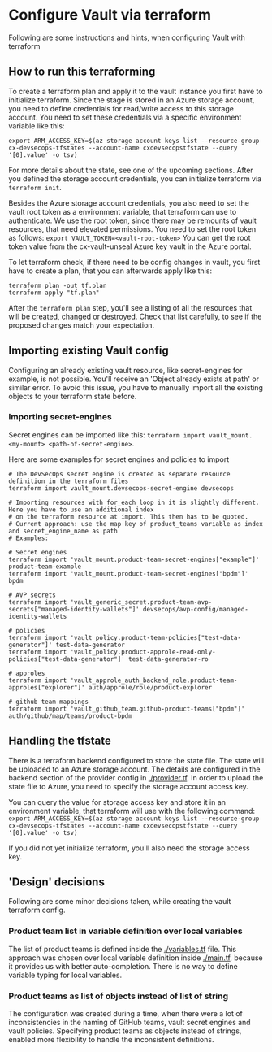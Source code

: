 # Configure Vault via terraform

Following are some instructions and hints, when configuring Vault with terraform

## How to run this terraforming

To create a terraform plan and apply it to the vault instance you first have to initialize terraform.
Since the stage is stored in an Azure storage account, you need to define credentials for read/write access to this 
storage account. You need to set these credentials via a specific environment variable like this:

`export ARM_ACCESS_KEY=$(az storage account keys list --resource-group cx-devsecops-tfstates --account-name cxdevsecopstfstate --query '[0].value' -o tsv)`

For more details about the state, see one of the upcoming sections. 
After you defined the storage account credentials, you can initialize terraform via `terraform init`.

Besides the Azure storage account credentials, you also need to set the vault root token as a environment variable, that
terraform can use to authenticate. We use the root token, since there may be remounts of vault resources, that need
elevated permissions.
You need to set the root token as follows:
`export VAULT_TOKEN=<vault-root-token>`
You can get the root token value from the cx-vault-unseal Azure key vault in the Azure portal. 

To let terraform check, if there need to be config changes in vault, you first have to create a plan, that you can afterwards
apply like this:

```shell
terraform plan -out tf.plan
terraform apply "tf.plan"
```

After the `terraform plan` step, you'll see a listing of all the resources that will be created, changed or destroyed.
Check that list carefully, to see if the proposed changes match your expectation.

## Importing existing Vault config

Configuring an already existing vault resource, like secret-engines for example, is not possible.
You'll receive an 'Object already exists at path' or similar error.
To avoid this issue, you have to manually import all the existing objects to your terraform state before.

### Importing secret-engines

Secret engines can be imported like this: `terraform import vault_mount.<my-mount> <path-of-secret-engine>`.

Here are some examples for secret engines and policies to import
```shell
# The DevSecOps secret engine is created as separate resource definition in the terraform files
terraform import vault_mount.devsecops-secret-engine devsecops

# Importing resources with for_each loop in it is slightly different. Here you have to use an additional index
# on the terraform resource at import. This then has to be quoted. 
# Current approach: use the map key of product_teams variable as index and secret_engine_name as path
# Examples: 

# Secret engines
terraform import 'vault_mount.product-team-secret-engines["example"]' product-team-example
terraform import 'vault_mount.product-team-secret-engines["bpdm"]' bpdm

# AVP secrets
terraform import 'vault_generic_secret.product-team-avp-secrets["managed-identity-wallets"]' devsecops/avp-config/managed-identity-wallets

# policies
terraform import 'vault_policy.product-team-policies["test-data-generator"]' test-data-generator
terraform import 'vault_policy.product-approle-read-only-policies["test-data-generator"]' test-data-generator-ro

# approles
terraform import 'vault_approle_auth_backend_role.product-team-approles["explorer"]' auth/approle/role/product-explorer

# github team mappings
terraform import 'vault_github_team.github-product-teams["bpdm"]' auth/github/map/teams/product-bpdm
```

## Handling the tfstate

There is a terraform backend configured to store the state file. The state will be uploaded to an Azure storage account.
The details are configured in the backend section of the provider config in [./provider.tf](provider.tf).
In order to upload the state file to Azure, you need to specify the storage account access key.

You can query the value for storage access key and store it in an environment variable, that terraform will use
with the following command: 
`export ARM_ACCESS_KEY=$(az storage account keys list --resource-group cx-devsecops-tfstates --account-name cxdevsecopstfstate --query '[0].value' -o tsv)`

If you did not yet initialize terraform, you'll also need the storage access key.


## 'Design' decisions

Following are some minor decisions taken, while creating the vault terraform config.

### Product team list in variable definition over local variables

The list of product teams is defined inside the [./variables.tf](variables.tf) file. This approach was chosen over
local variable definition inside [./main.tf](main.tf), because it provides us with better auto-completion.
There is no way to define variable typing for local variables.

### Product teams as list of objects instead of list of string

The configuration was created during a time, when there were a lot of inconsistencies in the naming of GitHub teams,
vault secret engines and vault policies. Specifying product teams as objects instead of strings, enabled more flexibility
to handle the inconsistent definitions.

